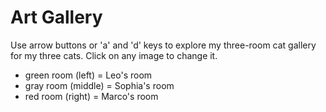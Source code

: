 # Art Gallery

Use arrow buttons or 'a' and 'd' keys to explore my three-room cat gallery for my three cats. Click on any image to change it.
* green room (left) = Leo's room
* gray room (middle) = Sophia's room
* red room (right) = Marco's room
